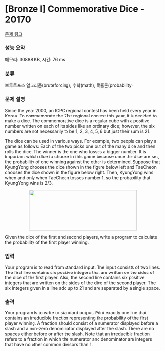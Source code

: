 # [Bronze I] Commemorative Dice - 20170 

[문제 링크](https://www.acmicpc.net/problem/20170) 

### 성능 요약

메모리: 30888 KB, 시간: 76 ms

### 분류

브루트포스 알고리즘(bruteforcing), 수학(math), 확률론(probability)

### 문제 설명

<p>Since the year 2000, an ICPC regional contest has been held every year in Korea. To commemorate the 21st regional contest this year, it is decided to make a dice. The commemorative dice is a regular cube with a positive number written on each of its sides like an ordinary dice; however, the six numbers are not necessarily to be 1, 2, 3, 4, 5, 6 but just their sum is 21.</p>

<p>The dice can be used in various ways. For example, two people can play a game as follows: Each of the two picks one out of the many dice and then rolls the dice. The winner is the one who tosses a bigger number. It is important which dice to choose in this game because once the dice are set, the probability of one winning against the other is determined. Suppose that KyungYong chooses the dice shown in the figure below left and TaeCheon chooses the dice shown in the figure below right. Then, KyungYong wins when and only when TaeCheon tosses number 1, so the probability that KyungYong wins is 2/3.</p>

<p style="text-align: center;"><img alt="" src="" style="width: 351px; height: 131px;"></p>

<p>Given the dice of the first and second players, write a program to calculate the probability of the first player winning.</p>

### 입력 

 <p>Your program is to read from standard input. The input consists of two lines. The first line contains six positive integers that are written on the sides of the dice of the first player. Also, the second line contains six positive integers that are written on the sides of the dice of the second player. The six integers given in a line add up to 21 and are separated by a single space.</p>

### 출력 

 <p>Your program is to write to standard output. Print exactly one line that contains an irreducible fraction representing the probability of the first player winning. A fraction should consist of a numerator displayed before a slash and a non-zero denominator displayed after the slash. There are no spaces either before or after the slash. Note that an irreducible fraction refers to a fraction in which the numerator and denominator are integers that have no other common divisors than 1.</p>

